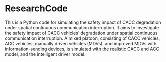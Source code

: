 # ResearchCode
This is a Python code for simulating the safety impact of CACC degradation under spatial continuous communication interruption.
It aims to investigate the safety impact of CACC vehicles’ degradation under spatial continuous communication interruption. A mixed platoon, consisting of CACC vehicles, ACC vehicles, manually driven vehicles (MDVs), and improved MDVs with information-sending devices, is simulated with the realistic CACC and ACC model, and the intelligent driver model.
